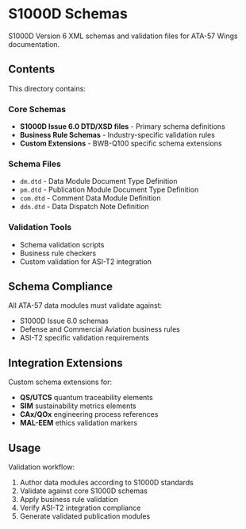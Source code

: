 # S1000D Schemas

S1000D Version 6 XML schemas and validation files for ATA-57 Wings documentation.

## Contents

This directory contains:

### Core Schemas
- **S1000D Issue 6.0 DTD/XSD files** - Primary schema definitions
- **Business Rule Schemas** - Industry-specific validation rules
- **Custom Extensions** - BWB-Q100 specific schema extensions

### Schema Files
- `dm.dtd` - Data Module Document Type Definition
- `pm.dtd` - Publication Module Document Type Definition  
- `com.dtd` - Comment Data Module Definition
- `ddn.dtd` - Data Dispatch Note Definition

### Validation Tools
- Schema validation scripts
- Business rule checkers
- Custom validation for ASI-T2 integration

## Schema Compliance

All ATA-57 data modules must validate against:
- S1000D Issue 6.0 schemas
- Defense and Commercial Aviation business rules
- ASI-T2 specific validation requirements

## Integration Extensions

Custom schema extensions for:
- **QS/UTCS** quantum traceability elements
- **SIM** sustainability metrics elements
- **CAx/QOx** engineering process references
- **MAL-EEM** ethics validation markers

## Usage

Validation workflow:
1. Author data modules according to S1000D standards
2. Validate against core S1000D schemas
3. Apply business rule validation
4. Verify ASI-T2 integration compliance
5. Generate validated publication modules